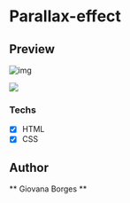 # Parallax-effect 

## Preview
![img](img_card.png)

![](gif.gif)

### Techs
* [x] HTML 
* [x] CSS

## Author
** Giovana Borges **

